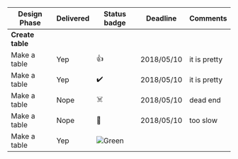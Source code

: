 |  Design Phase  |  Delivered  |  Status badge  |  Deadline | Comments  |
|  ------------------  |  ------------  | -----------------  |  ------------ | -------------  |
| **Create table**  |                   |                         |                 |                    |
|  Make a table             |  Yep        |  :+1:   |  2018/05/10 | it is pretty |
|  Make a table             |  Yep        |  :heavy_check_mark:    |  2018/05/10 | it is pretty |
|  Make a table             |  Nope      |  :skull_and_crossbones:    |  2018/05/10 | dead end |
|  Make a table             |  Nope      |  :snail:     |  2018/05/10 | too slow |
|  Make a table             |  Yep        |  ![Green](https://img.shields.io/badge/Status-text-green.svg)   |  